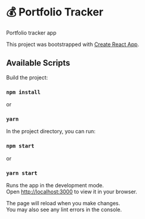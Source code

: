 # 💰 Portfolio Tracker

Portfolio tracker app

This project was bootstrapped with [Create React App](https://github.com/facebook/create-react-app).

## Available Scripts

Build the project:

### `npm install`

or

### `yarn`

In the project directory, you can run:

### `npm start`

or

### `yarn start`

Runs the app in the development mode.\
Open [http://localhost:3000](http://localhost:3000) to view it in your browser.

The page will reload when you make changes.\
You may also see any lint errors in the console.
